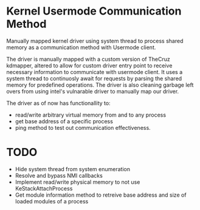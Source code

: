 # Kernel Usermode Communication Method
Manually mapped kernel driver using system thread to process shared memory as a communication method with Usermode client.

The driver is manually mapped with a custom version of TheCruz kdmapper, altered to allow for custom driver entry point to receive necessary information to communicate with usermode client. It uses a system thread to continuosly await for requests by parsing the shared memory for predefined operations.
The driver is also cleaning garbage left overs from using intel's vulnarable driver to manually map our driver.

The driver as of now has functionallity to:
* read/write arbitrary virtual memory from and to any process
* get base address of a specific process 
* ping method to test out communication effectiveness.

# TODO
* Hide system thread from system enumeration
* Resolve and bypass NMI callbacks
* Implement read/write physical memory to not use KeStackAttachProcess
* Get module information method to retreive base address and size of loaded modules of a process